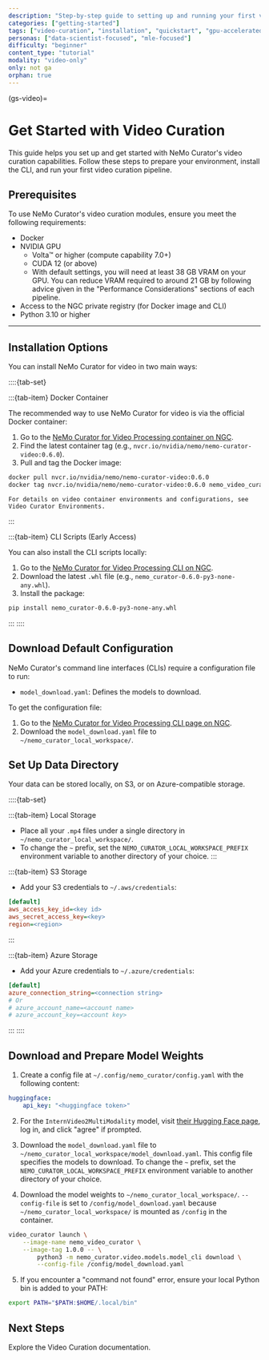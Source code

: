 ```yaml
---
description: "Step-by-step guide to setting up and running your first video curation pipeline with NeMo Curator"
categories: ["getting-started"]
tags: ["video-curation", "installation", "quickstart", "gpu-accelerated", "docker", "configuration"]
personas: ["data-scientist-focused", "mle-focused"]
difficulty: "beginner"
content_type: "tutorial"
modality: "video-only"
only: not ga
orphan: true
---
```


(gs-video)=
# Get Started with Video Curation

This guide helps you set up and get started with NeMo Curator's video curation capabilities. Follow these steps to prepare your environment, install the CLI, and run your first video curation pipeline.

## Prerequisites

To use NeMo Curator's video curation modules, ensure you meet the following requirements:

* Docker
* NVIDIA GPU
  * Volta™ or higher (compute capability 7.0+)
  * CUDA 12 (or above)
  * With default settings, you will need at least 38 GB VRAM on your GPU. You can reduce VRAM required to around 21 GB by following advice given in the "Performance Considerations" sections of each pipeline.
* Access to the NGC private registry (for Docker image and CLI)
* Python 3.10 or higher

---

## Installation Options

You can install NeMo Curator for video in two main ways:

::::{tab-set}

:::{tab-item} Docker Container

The recommended way to use NeMo Curator for video is via the official Docker container:

1. Go to the [NeMo Curator for Video Processing container on NGC](https://catalog.ngc.nvidia.com/orgs/nvidia/teams/nemo/containers/nemo-curator-video/).
2. Find the latest container tag (e.g., `nvcr.io/nvidia/nemo/nemo-curator-video:0.6.0`).
3. Pull and tag the Docker image:

```bash
docker pull nvcr.io/nvidia/nemo/nemo-curator-video:0.6.0
docker tag nvcr.io/nvidia/nemo/nemo-curator-video:0.6.0 nemo_video_curator:1.0.0
```

```{seealso}
For details on video container environments and configurations, see Video Curator Environments.
```
:::

:::{tab-item} CLI Scripts (Early Access)

You can also install the CLI scripts locally:

1. Go to the [NeMo Curator for Video Processing CLI on NGC](https://catalog.ngc.nvidia.com/orgs/nvidia/teams/nemo/resources/nemo-curator-video-cli).
2. Download the latest `.whl` file (e.g., `nemo_curator-0.6.0-py3-none-any.whl`).
3. Install the package:

```bash
pip install nemo_curator-0.6.0-py3-none-any.whl
```
:::
::::

## Download Default Configuration

NeMo Curator's command line interfaces (CLIs) require a configuration file to run:

* `model_download.yaml`: Defines the models to download.

To get the configuration file:

1. Go to the [NeMo Curator for Video Processing CLI page on NGC](https://catalog.ngc.nvidia.com/orgs/nvidia/teams/nemo/resources/nemo-curator-video-cli).
2. Download the `model_download.yaml` file to `~/nemo_curator_local_workspace/`.

## Set Up Data Directory

Your data can be stored locally, on S3, or on Azure-compatible storage.

::::{tab-set}

:::{tab-item} Local Storage

- Place all your `.mp4` files under a single directory in `~/nemo_curator_local_workspace/`.
- To change the `~` prefix, set the `NEMO_CURATOR_LOCAL_WORKSPACE_PREFIX` environment variable to another directory of your choice.
:::

:::{tab-item} S3 Storage

- Add your S3 credentials to `~/.aws/credentials`:

```ini
[default]
aws_access_key_id=<key id>
aws_secret_access_key=<key>
region=<region>
```
:::

:::{tab-item} Azure Storage

- Add your Azure credentials to `~/.azure/credentials`:

```ini
[default]
azure_connection_string=<connection string>
# Or
# azure_account_name=<account name>
# azure_account_key=<account key>
```
:::
::::

## Download and Prepare Model Weights

1. Create a config file at `~/.config/nemo_curator/config.yaml` with the following content:

```yaml
huggingface:
    api_key: "<huggingface token>"
```

2. For the `InternVideo2MultiModality` model, visit [their Hugging Face page](https://huggingface.co/OpenGVLab/InternVideo2-Stage2_1B-224p-f4/tree/main), log in, and click "agree" if prompted.

3. Download the `model_download.yaml` file to `~/nemo_curator_local_workspace/model_download.yaml`. This config file specifies the models to download. To change the `~` prefix, set the `NEMO_CURATOR_LOCAL_WORKSPACE_PREFIX` environment variable to another directory of your choice.

4. Download the model weights to `~/nemo_curator_local_workspace/`. `--config-file` is set to `/config/model_download.yaml` because `~/nemo_curator_local_workspace/` is mounted as `/config` in the container.

```bash
video_curator launch \
    --image-name nemo_video_curator \
    --image-tag 1.0.0 -- \
        python3 -m nemo_curator.video.models.model_cli download \
        --config-file /config/model_download.yaml
```

5. If you encounter a "command not found" error, ensure your local Python bin is added to your PATH:

```bash
export PATH="$PATH:$HOME/.local/bin"
```

## Next Steps

Explore the Video Curation documentation.
